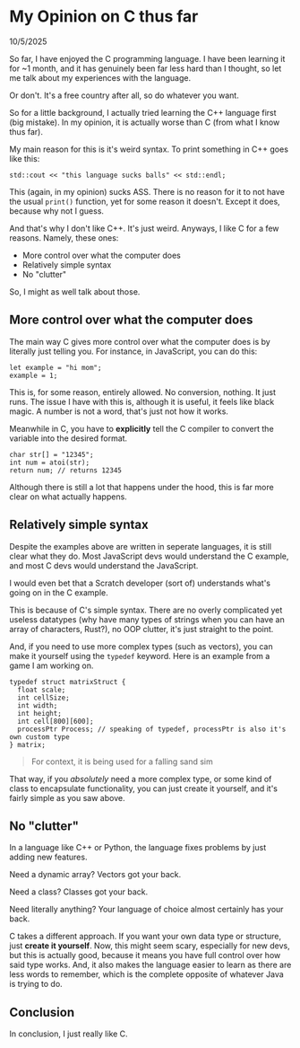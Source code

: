 # My Opinion on C thus far
10/5/2025

So far, I have enjoyed the C programming language.
I have been learning it for ~1 month, and it has
genuinely been far less hard than I thought, so
let me talk about my experiences with the language.

Or don't. It's a free country after all, so do
whatever you want.

So for a little background, I actually tried learning
the C++ language first (big mistake). In my opinion,
it is actually worse than C (from what I know thus far).

My main reason for this is it's weird syntax. To print
something in C++ goes like this:

```
std::cout << "this language sucks balls" << std::endl;
```

This (again, in my opinion) sucks ASS. There is no reason
for it to not have the usual ```print()``` function, yet
for some reason it doesn't. Except it does, because why
not I guess.

And that's why I don't like C++. It's just weird. Anyways,
I like C for a few reasons. Namely, these ones:

* More control over what the computer does
* Relatively simple syntax
* No "clutter"

So, I might as well talk about those.

## More control over what the computer does
The main way C gives more control over what the computer
does is by literally just telling you. For instance,
in JavaScript, you can do this:

```
let example = "hi mom";
example = 1;
```

This is, for some reason, entirely allowed. No conversion,
nothing. It just runs. The issue I have with this is, although
it is useful, it feels like black magic. A number is not a word,
that's just not how it works.

Meanwhile in C, you have to **explicitly** tell the C compiler
to convert the variable into the desired format.

```
char str[] = "12345";
int num = atoi(str);
return num; // returns 12345
```

Although there is still a lot that happens under the hood, this is
far more clear on what actually happens.

## Relatively simple syntax
Despite the examples above are written in seperate languages, it is still
clear what they do. Most JavaScript devs would understand the C example,
and most C devs would understand the JavaScript.

I would even bet that a Scratch developer (sort of) understands what's going
on in the C example.

This is because of C's simple syntax. There are no overly complicated yet
useless datatypes (why have many types of strings when you can have an
array of characters, Rust?), no OOP clutter, it's just straight to the point.

And, if you need to use more complex types (such as vectors), you can make
it yourself using the ```typedef``` keyword. Here is an example from a game
I am working on.

```
typedef struct matrixStruct {
  float scale;
  int cellSize;
  int width;
  int height;
  int cell[800][600];
  processPtr Process; // speaking of typedef, processPtr is also it's own custom type
} matrix;
```

> For context, it is being used for a falling sand sim

That way, if you *absolutely* need a more complex type, or some kind of class
to encapsulate functionality, you can just create it yourself, and it's fairly
simple as you saw above.

## No "clutter"
In a language like C++ or Python, the language fixes problems by just adding new
features.

Need a dynamic array? Vectors got your back.

Need a class? Classes got your back.

Need literally anything? Your language of choice almost certainly has your back.

C takes a different approach. If you want your own data type or structure, just
**create it yourself**. Now, this might seem scary, especially for new devs,
but this is actually good, because it means you have full control over how said
type works. And, it also makes the language easier to learn as there are less
words to remember, which is the complete opposite of whatever Java is trying to do.

## Conclusion
In conclusion, I just really like C.
